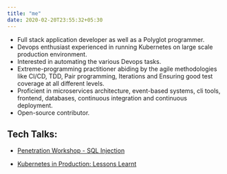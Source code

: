 ```yaml
---
title: "me"
date: 2020-02-20T23:55:32+05:30
---
```


- Full stack application developer as well as a Polyglot programmer.
- Devops enthusiast experienced in running Kubernetes on large scale production environment.
- Interested in automating the various Devops tasks.
- Extreme-programming practitioner abiding by the agile methodologies like CI/CD, TDD, Pair programming, Iterations and Ensuring good test coverage at all different levels.
- Proficient in microservices architecture, event-based systems, cli tools, frontend, databases, continuous integration and continuous deployment.
- Open-source contributor.


## Tech Talks:

- [Penetration Workshop - SQL Injection](https://www.youtube.com/watch?v=jjPIL5XBltA&t=4203s)

- [Kubernetes in Production: Lessons Learnt](https://www.youtube.com/watch?v=vtfxW4iflvA)